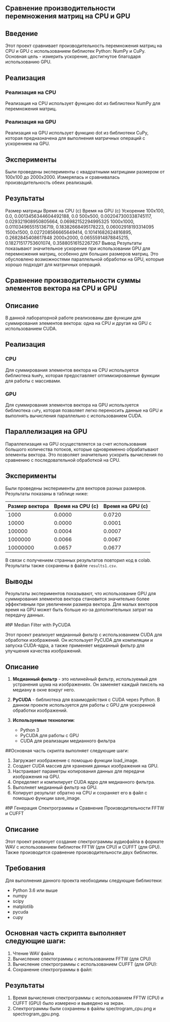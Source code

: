 ## Сравнение производительности перемножения матриц на CPU и GPU

## Введение
Этот проект сравнивает производительность перемножения матриц на CPU и GPU с использованием библиотек Python: NumPy и CuPy. Основная цель - измерить ускорение, достигнутое благодаря использованию GPU.

## Реализация
### Реализация на CPU
Реализация на CPU использует функцию dot из библиотеки NumPy для перемножения матриц.

### Реализация на GPU
Реализация на GPU использует функцию dot из библиотеки CuPy, которая предназначена для выполнения матричных операций с ускорением на GPU.

## Эксперименты
Были проведены эксперименты с квадратными матрицами размером от 100x100 до 2000x2000. Измерялась и сравнивалась производительность обеих реализаций.

## Результаты
Размер матрицы	Время на CPU (с)	Время на GPU (с)	    Ускорение
100x100,    0.0,                    0.0013456344604492188,  0.0
500x500,    0.002047300338745117,   0.029321908950805664,   0.06982152294995325
1000x1000,  0.011034965515136719,   0.18382668495178223,    0.06002918193314095
1500x1500,  0.027208566665649414,   0.10141682624816895,    0.2682845408617848
2000x2000,  0.06555914878845215,    0.18271517753601074,    0.35880516152267267
Вывод
Результаты показывают значительное ускорение при использовании GPU для перемножения матриц, особенно для больших размеров матриц. Это обусловлено возможностями параллельной обработки на GPU, которые хорошо подходят для матричных операций.

## Сравнение производительности суммы элементов вектора на CPU и GPU

## Описание
В данной лабораторной работе реализованы две функции для суммирования элементов вектора: одна на CPU и другая на GPU с использованием CUDA.

## Реализация
### CPU
Для суммирования элементов вектора на CPU используется библиотека `NumPy`, которая предоставляет оптимизированные функции для работы с массивами.

### GPU
Для суммирования элементов вектора на GPU используется библиотека `cuPy`, которая позволяет легко переносить данные на GPU и выполнять вычисления параллельно с использованием CUDA.

## Параллелизация на GPU
Параллелизация на GPU осуществляется за счет использования большого количества потоков, которые одновременно обрабатывают элементы вектора. Это позволяет значительно ускорить вычисления по сравнению с последовательной обработкой на CPU.

## Эксперименты
Были проведены эксперименты для векторов разных размеров. Результаты показаны в таблице ниже:

| Размер вектора | Время на CPU (с) | Время на GPU (с) |
|----------------|------------------|------------------|
| 1000           | 0.0000           | 0.0720           |
| 10000          | 0.0000           | 0.0001           |
| 100000         | 0.0004           | 0.0007           |
| 1000000        | 0.0066           | 0.0067           |
| 10000000       | 0.0657           | 0.0677           |

В связи с получением странных результатов повторил код в colab. Результаты также сохранены в файле `results1.csv`.

## Выводы
Результаты экспериментов показывают, что использование GPU для суммирования элементов вектора становится значительно более эффективным при увеличении размера вектора. Для малых векторов время на GPU может быть больше из-за дополнительных затрат на передачу данных.

#№ Median Filter with PyCUDA

Этот проект реализует медианный фильтр с использованием CUDA для обработки изображений. Он использует PyCUDA для компиляции и запуска CUDA-ядра, а также применяет медианный фильтр для улучшения качества изображений.

## Описание

1. **Медианный фильтр** - это нелинейный фильтр, используемый для устранения шума на изображениях. Он заменяет каждый пиксель на медиану в окне вокруг него.
   
2. **PyCUDA** - библиотека для взаимодействия с CUDA через Python. В данном проекте используется для работы с GPU для ускоренной обработки изображений.

3. **Используемые технологии**:
   - Python 3
   - PyCUDA для работы с GPU
   - CUDA для реализации медианного фильтра

##Основная часть скрипта выполняет следующие шаги:

1. Загружает изображение с помощью функции load_image.
2. Создает CUDA массив для хранения данных изображения на GPU.
3. Настраивает параметры копирования данных для передачи изображения на GPU.
4. Определяет и компилирует CUDA ядро для медианного фильтра.
5. Выполняет медианный фильтр на GPU.
6. Копирует результат обратно на CPU и сохраняет его в файл с помощью функции save_image.

#№ Генерация Спектрограммы и Сравнение Производительности FFTW и CUFFT

## Описание

Этот проект реализует создание спектрограммы аудиофайла в формате WAV с использованием библиотек FFTW (для CPU) и CUFFT (для GPU). Также производится сравнение производительности двух библиотек.

## Требования

Для выполнения данного проекта необходимы следующие библиотеки:
- Python 3.6 или выше
- numpy
- scipy
- matplotlib
- pycuda
- cupy

## Основная часть скрипта выполняет следующие шаги:
1. Чтение WAV файла
2. Вычисление спектограммы с использованием FFTW (для CPU)
3. Вычисление спектрограммы с использованием CUFFT (для GPU):
4. Сохранение спектрограммы в файл:

## Результаты

1. Время вычисления спектрограммы с использованием FFTW (CPU) и CUFFT (GPU) было измерено и выведено на экран.
2. Спектрограммы были сохранены в файлы spectrogram_cpu.png и spectrogram_gpu.png.